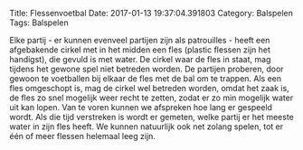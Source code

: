Title: Flessenvoetbal
Date: 2017-01-13 19:37:04.391803
Category: Balspelen
Tags: Balspelen

Elke partij - er kunnen evenveel partijen zijn als patrouilles - heeft een afgebakende cirkel met in het midden een fles (plastic flessen zijn het handigst), die gevuld is met water. De cirkel waar de fles in staat, mag tijdens het gewone spel niet betreden worden. De partijen proberen, door gewoon te voetballen bij elkaar de fles met de bal om te trappen. Als een fles omgeschopt is, mag de cirkel wel betreden worden, omdat het zaak is, de fles zo snel mogelijk weer recht te zetten, zodat er zo min mogelijk water uit kan lopen. Van te voren kunnen we afspreken hoe lang er gespeeld wordt. Als die tijd verstreken is wordt er gemeten, welke partij er het meeste water in zijn fles heeft. We kunnen natuurlijk ook net zolang spelen, tot er één of meer flessen helemaal leeg zijn.
